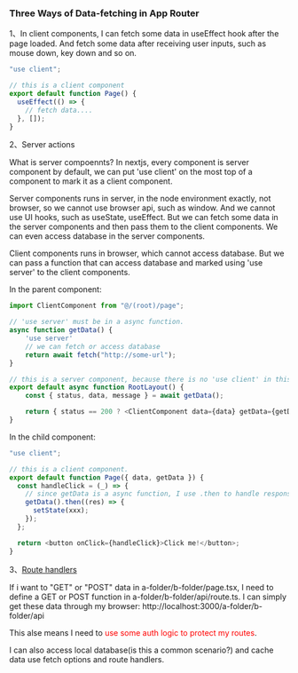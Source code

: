 ### Three Ways of Data-fetching in App Router

1、In client components, I can fetch some data in useEffect hook after the page loaded. And fetch some data after receiving user inputs, such as mouse down, key down and so on.

```typescript
"use client";

// this is a client component
export default function Page() {
  useEffect(() => {
    // fetch data....
  }, []);
}
```

2、Server actions

What is server compoennts? In nextjs, every component is server component by default, we can put 'use client' on the most top of a component to mark it as a client component.

Server components runs in server, in the node environment exactly, not browser, so we cannot use browser api, such as window. And we cannot use UI hooks, such as useState, useEffect. But we can fetch some data in the server components and then pass them to the client components. We can even access database in the server components.

Client components runs in browser, which cannot access database. But we can pass a function that can access database and marked using 'use server' to the client components.

In the parent component:

```typescript
import ClientComponent from "@/(root)/page";

// 'use server' must be in a async function.
async function getData() {
    'use server'
    // we can fetch or access database
    return await fetch("http://some-url");
}

// this is a server component, because there is no 'use client' in this file.
export default async function RootLayout() {
    const { status, data, message } = await getData();

    return { status == 200 ? <ClientComponent data={data} getData={getData} /> : message };
}

```

In the child component:

```typescript
"use client";

// this is a client component.
export default function Page({ data, getData }) {
  const handleClick = (_) => {
    // since getData is a async function, I use .then to handle response.
    getData().then((res) => {
      setState(xxx);
    });
  };

  return <button onClick={handleClick}>Click me!</button>;
}
```

3、[Route handlers](https://nextjs.org/docs/app/building-your-application/routing/route-handlers)

If i want to "GET" or "POST" data in a-folder/b-folder/page.tsx, I need to define a GET or POST function in a-folder/b-folder/api/route.ts. I can simply get these data through my browser: http://localhost:3000/a-folder/b-folder/api

This alse means I need to <span style="color: red;">use some auth logic to protect my routes</span>.

I can also access local database(is this a common scenario?) and cache data use fetch options and route handlers.
